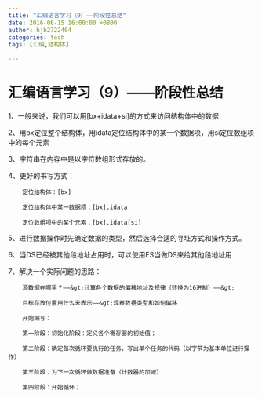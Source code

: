 ```yaml
---
title: "汇编语言学习（9）——阶段性总结"
date: 2016-06-15 16:00:00 +0800
author: hjb2722404
categories: tech
tags: [汇编,结构体]

---
```

# 汇编语言学习（9）——阶段性总结


1、一般来说，我们可以用[bx+idata+si]的方式来访问结构体中的数据

2、用bx定位整个结构体，用idata定位结构体中的某一个数据项，用si定位数组项中的每个元素

3、字符串在内存中是以字符数组形式存放的。

4、更好的书写方式：

        定位结构体：[bx]

        定位结构体中某一数据项：[bx].idata

        定位数组项中的某个元素：[bx].idata[si]


5、进行数据操作时先确定数据的类型，然后选择合适的寻址方式和操作方式。

6、当DS已经被其他段地址占用时，可以使用ES当做DS来给其他段地址用

7、解决一个实际问题的思路：

        源数据在哪里？——&gt;计算各个数据的偏移地址及规律（转换为16进制）——&gt;

        目标存放位置用什么来表示——&gt;观察数据类型和如何偏移

        开始编写：

        第一阶段：初始化阶段：定义各个寄存器的初始值；

        第二阶段：确定每次循环要执行的任务，写出单个任务的代码（以字节为基本单位进行操作）

        第三阶段：为下一次循环做数据准备（计数器的加减）

        第四阶段：开始循环；

